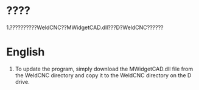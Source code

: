 # ????

1.??????????WeldCNC??MWidgetCAD.dll???D?WeldCNC??????


# English

1. To update the program, simply download the MWidgetCAD.dll file from the WeldCNC directory and copy it to the WeldCNC directory on the D drive.